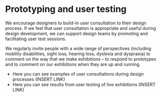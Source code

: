 # Prototyping and user testing

We encourage designers to build-in user consultation to their design process. If we feel that user consultation is appropriate and useful during design development, we can support design teams by promoting and facilitating user test sessions.

We regularly invite people with a wide range of perspectives \(including mobility disabilities, sight loss, hearing loss, dyslexia and dyspraxia\) to comment on the way that we make exhibitions – to respond to prototypes and to comment on our exhibitions when they are up and running.

* Here you can see examples of user consultations during design processes  \(INSERT LINK\) 
* Here you can see results from  user testing of live exhibitions \(INSERT LINK\)[ ](https://company-57536.frontify.com/document/232330#/section-1/process)

